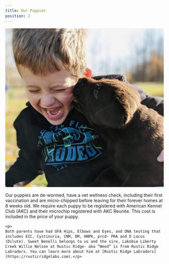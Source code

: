 ```yaml
---
title: Our Puppies
position: 2
---
```


![Young boy playing with a chocolate lab](images/cute_boy_cute_puppies.JPG)

<div>
    <p>Our puppies are de-wormed, have a vet wellness check, including their first vaccination and are micro-chipped before leaving for their forever homes at 8 weeks old. We require each puppy to be registered with American Kennel Club (AKC) and their microchip registered with AKC Reunite. This cost is included in the price of your puppy.</p>

    <p>
    Both parents have had OFA Hips, Elbows and Eyes, and DNA testing that includes EIC, Cystinuria, CNM, DM, HNPK, prcd- PRA and D Locus (Dilute). Sweet Benelli belongs to us and the sire, Lakobie Liberty Creek Willie Nelson at Rustic Ridge- aka “Weed” is from Rustic Ridge Labradors. You can learn more about him at [Rustic Ridge Labradors](https://rusticridgelabs.com).</p>
</div>

